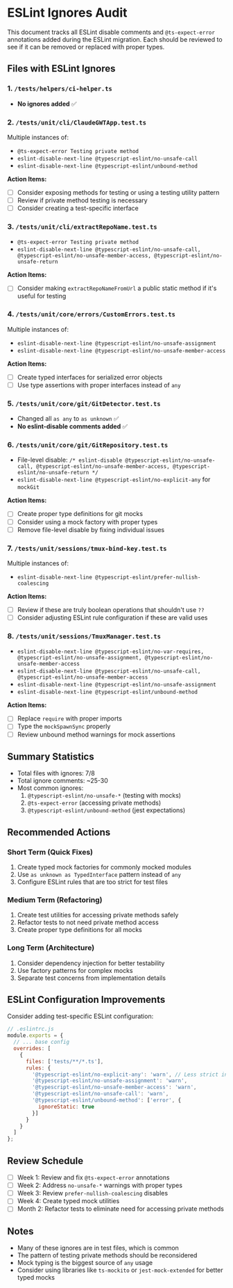 # ESLint Ignores Audit

This document tracks all ESLint disable comments and `@ts-expect-error` annotations added during the ESLint migration. Each should be reviewed to see if it can be removed or replaced with proper types.

## Files with ESLint Ignores

### 1. `/tests/helpers/ci-helper.ts`
- **No ignores added** ✅

### 2. `/tests/unit/cli/ClaudeGWTApp.test.ts`
Multiple instances of:
- `@ts-expect-error Testing private method`
- `eslint-disable-next-line @typescript-eslint/no-unsafe-call`
- `eslint-disable-next-line @typescript-eslint/unbound-method`

**Action Items:**
- [ ] Consider exposing methods for testing or using a testing utility pattern
- [ ] Review if private method testing is necessary
- [ ] Consider creating a test-specific interface

### 3. `/tests/unit/cli/extractRepoName.test.ts`
- `@ts-expect-error Testing private method`
- `eslint-disable-next-line @typescript-eslint/no-unsafe-call, @typescript-eslint/no-unsafe-member-access, @typescript-eslint/no-unsafe-return`

**Action Items:**
- [ ] Consider making `extractRepoNameFromUrl` a public static method if it's useful for testing

### 4. `/tests/unit/core/errors/CustomErrors.test.ts`
Multiple instances of:
- `eslint-disable-next-line @typescript-eslint/no-unsafe-assignment`
- `eslint-disable-next-line @typescript-eslint/no-unsafe-member-access`

**Action Items:**
- [ ] Create typed interfaces for serialized error objects
- [ ] Use type assertions with proper interfaces instead of `any`

### 5. `/tests/unit/core/git/GitDetector.test.ts`
- Changed all `as any` to `as unknown` ✅
- **No eslint-disable comments added** ✅

### 6. `/tests/unit/core/git/GitRepository.test.ts`
- File-level disable: `/* eslint-disable @typescript-eslint/no-unsafe-call, @typescript-eslint/no-unsafe-member-access, @typescript-eslint/no-unsafe-return */`
- `eslint-disable-next-line @typescript-eslint/no-explicit-any` for `mockGit`

**Action Items:**
- [ ] Create proper type definitions for git mocks
- [ ] Consider using a mock factory with proper types
- [ ] Remove file-level disable by fixing individual issues

### 7. `/tests/unit/sessions/tmux-bind-key.test.ts`
Multiple instances of:
- `eslint-disable-next-line @typescript-eslint/prefer-nullish-coalescing`

**Action Items:**
- [ ] Review if these are truly boolean operations that shouldn't use `??`
- [ ] Consider adjusting ESLint rule configuration if these are valid uses

### 8. `/tests/unit/sessions/TmuxManager.test.ts`
- `eslint-disable-next-line @typescript-eslint/no-var-requires, @typescript-eslint/no-unsafe-assignment, @typescript-eslint/no-unsafe-member-access`
- `eslint-disable-next-line @typescript-eslint/no-unsafe-call, @typescript-eslint/no-unsafe-member-access`
- `eslint-disable-next-line @typescript-eslint/no-unsafe-assignment`
- `eslint-disable-next-line @typescript-eslint/unbound-method`

**Action Items:**
- [ ] Replace `require` with proper imports
- [ ] Type the `mockSpawnSync` properly
- [ ] Review unbound method warnings for mock assertions

## Summary Statistics

- Total files with ignores: 7/8
- Total ignore comments: ~25-30
- Most common ignores:
  1. `@typescript-eslint/no-unsafe-*` (testing with mocks)
  2. `@ts-expect-error` (accessing private methods)
  3. `@typescript-eslint/unbound-method` (jest expectations)

## Recommended Actions

### Short Term (Quick Fixes)
1. Create typed mock factories for commonly mocked modules
2. Use `as unknown as TypedInterface` pattern instead of `any`
3. Configure ESLint rules that are too strict for test files

### Medium Term (Refactoring)
1. Create test utilities for accessing private methods safely
2. Refactor tests to not need private method access
3. Create proper type definitions for all mocks

### Long Term (Architecture)
1. Consider dependency injection for better testability
2. Use factory patterns for complex mocks
3. Separate test concerns from implementation details

## ESLint Configuration Improvements

Consider adding test-specific ESLint configuration:

```javascript
// .eslintrc.js
module.exports = {
  // ... base config
  overrides: [
    {
      files: ['tests/**/*.ts'],
      rules: {
        '@typescript-eslint/no-explicit-any': 'warn', // Less strict in tests
        '@typescript-eslint/no-unsafe-assignment': 'warn',
        '@typescript-eslint/no-unsafe-member-access': 'warn',
        '@typescript-eslint/no-unsafe-call': 'warn',
        '@typescript-eslint/unbound-method': ['error', {
          ignoreStatic: true
        }]
      }
    }
  ]
};
```

## Review Schedule

- [ ] Week 1: Review and fix `@ts-expect-error` annotations
- [ ] Week 2: Address `no-unsafe-*` warnings with proper types
- [ ] Week 3: Review `prefer-nullish-coalescing` disables
- [ ] Week 4: Create typed mock utilities
- [ ] Month 2: Refactor tests to eliminate need for accessing private methods

## Notes

- Many of these ignores are in test files, which is common
- The pattern of testing private methods should be reconsidered
- Mock typing is the biggest source of `any` usage
- Consider using libraries like `ts-mockito` or `jest-mock-extended` for better typed mocks